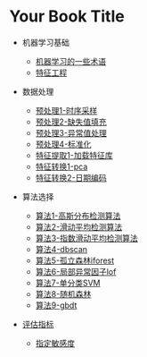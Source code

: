# Your Book Title

- 机器学习基础
  * [机器学习的一些术语](机器学习基础/机器学习的一些术语.md)
  * [特征工程](机器学习基础/特征工程.md)

- 数据处理

  * [预处理1-时序采样](数据处理/预处理1-时序采样.md)
  * [预处理2-缺失值填充](数据处理/预处理2-缺失值填充.md)
  * [预处理3-异常值处理](数据处理/预处理3-异常值处理.md)
  * [预处理4-标准化](数据处理/预处理4-标准化.md)
  * [特征提取1-加载特征库](数据处理/特征提取1-加载特征库.md)
  * [特征转换1-pca](数据处理/特征转换1-pca.md)
  * [特征转换2-日期编码](数据处理/特征转换2-日期编码.md)
- 算法选择
  * [算法1-高斯分布检测算法](算法选择/算法1-高斯分布检测算法.md)
  * [算法2-滑动平均检测算法](算法选择/算法2-滑动平均检测算法.md)
  * [算法3-指数滑动平均检测算法](算法选择/算法3-指数滑动平均检测算法.md)
  * [算法4-dbscan](算法选择/算法4-dbscan.md)
  * [算法5-孤立森林iforest](算法选择/算法5-孤立森林iforest.md)
  * [算法6-局部异常因子lof](算法选择/算法6-局部异常因子lof.md)
  * [算法7-单分类SVM](算法选择/算法7-单分类SVM.md)
  * [算法8-随机森林](算法选择/算法8-随机森林.md)
  * [算法9-gbdt](算法选择/算法9-gbdt.md)
- [评估指标](评估指标/评估指标.md)
  * [指定敏感度](评估指标/指定敏感度.md)